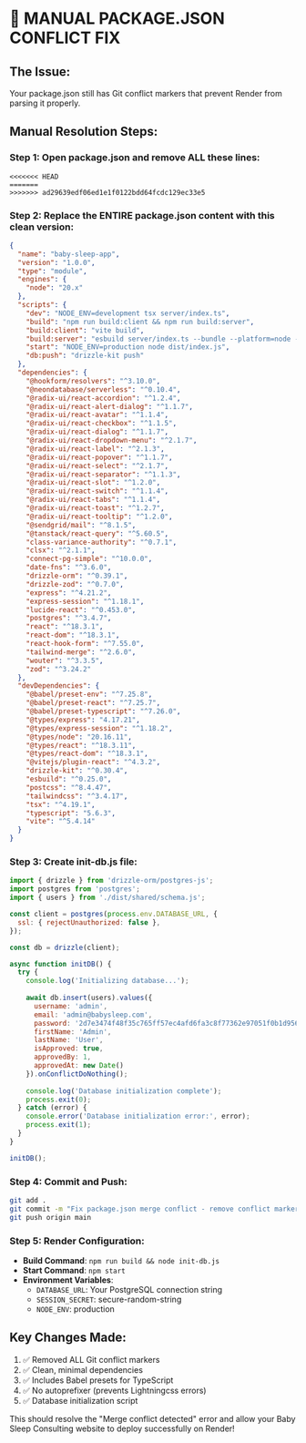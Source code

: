 # 🔧 MANUAL PACKAGE.JSON CONFLICT FIX

## The Issue:
Your package.json still has Git conflict markers that prevent Render from parsing it properly.

## Manual Resolution Steps:

### Step 1: Open package.json and remove ALL these lines:
```
<<<<<<< HEAD
=======
>>>>>>> ad29639edf06ed1e1f0122bdd64fcdc129ec33e5
```

### Step 2: Replace the ENTIRE package.json content with this clean version:

```json
{
  "name": "baby-sleep-app",
  "version": "1.0.0",
  "type": "module",
  "engines": {
    "node": "20.x"
  },
  "scripts": {
    "dev": "NODE_ENV=development tsx server/index.ts",
    "build": "npm run build:client && npm run build:server",
    "build:client": "vite build",
    "build:server": "esbuild server/index.ts --bundle --platform=node --outfile=dist/index.js --external:@neondatabase/serverless --external:ws --external:postgres --external:@sendgrid/mail",
    "start": "NODE_ENV=production node dist/index.js",
    "db:push": "drizzle-kit push"
  },
  "dependencies": {
    "@hookform/resolvers": "^3.10.0",
    "@neondatabase/serverless": "^0.10.4",
    "@radix-ui/react-accordion": "^1.2.4",
    "@radix-ui/react-alert-dialog": "^1.1.7",
    "@radix-ui/react-avatar": "^1.1.4",
    "@radix-ui/react-checkbox": "^1.1.5",
    "@radix-ui/react-dialog": "^1.1.7",
    "@radix-ui/react-dropdown-menu": "^2.1.7",
    "@radix-ui/react-label": "^2.1.3",
    "@radix-ui/react-popover": "^1.1.7",
    "@radix-ui/react-select": "^2.1.7",
    "@radix-ui/react-separator": "^1.1.3",
    "@radix-ui/react-slot": "^1.2.0",
    "@radix-ui/react-switch": "^1.1.4",
    "@radix-ui/react-tabs": "^1.1.4",
    "@radix-ui/react-toast": "^1.2.7",
    "@radix-ui/react-tooltip": "^1.2.0",
    "@sendgrid/mail": "^8.1.5",
    "@tanstack/react-query": "^5.60.5",
    "class-variance-authority": "^0.7.1",
    "clsx": "^2.1.1",
    "connect-pg-simple": "^10.0.0",
    "date-fns": "^3.6.0",
    "drizzle-orm": "^0.39.1",
    "drizzle-zod": "^0.7.0",
    "express": "^4.21.2",
    "express-session": "^1.18.1",
    "lucide-react": "^0.453.0",
    "postgres": "^3.4.7",
    "react": "^18.3.1",
    "react-dom": "^18.3.1",
    "react-hook-form": "^7.55.0",
    "tailwind-merge": "^2.6.0",
    "wouter": "^3.3.5",
    "zod": "^3.24.2"
  },
  "devDependencies": {
    "@babel/preset-env": "^7.25.8",
    "@babel/preset-react": "^7.25.7",
    "@babel/preset-typescript": "^7.26.0",
    "@types/express": "4.17.21",
    "@types/express-session": "^1.18.2",
    "@types/node": "20.16.11",
    "@types/react": "^18.3.11",
    "@types/react-dom": "^18.3.1",
    "@vitejs/plugin-react": "^4.3.2",
    "drizzle-kit": "^0.30.4",
    "esbuild": "^0.25.0",
    "postcss": "^8.4.47",
    "tailwindcss": "^3.4.17",
    "tsx": "^4.19.1",
    "typescript": "5.6.3",
    "vite": "^5.4.14"
  }
}
```

### Step 3: Create init-db.js file:
```javascript
import { drizzle } from 'drizzle-orm/postgres-js';
import postgres from 'postgres';
import { users } from './dist/shared/schema.js';

const client = postgres(process.env.DATABASE_URL, {
  ssl: { rejectUnauthorized: false },
});

const db = drizzle(client);

async function initDB() {
  try {
    console.log('Initializing database...');
    
    await db.insert(users).values({
      username: 'admin',
      email: 'admin@babysleep.com',
      password: '2d7e3474f48f35c765ff57ec4afd6fa3c8f77362e97051f0b1d95694760cc000ee10d3031384fe9a83b21df6e70e0811f0f1f450515e2aef701032ec3fcf87d3.b87302cfeb9918193bef00c80b05345f',
      firstName: 'Admin',
      lastName: 'User',
      isApproved: true,
      approvedBy: 1,
      approvedAt: new Date()
    }).onConflictDoNothing();
    
    console.log('Database initialization complete');
    process.exit(0);
  } catch (error) {
    console.error('Database initialization error:', error);
    process.exit(1);
  }
}

initDB();
```

### Step 4: Commit and Push:
```bash
git add .
git commit -m "Fix package.json merge conflict - remove conflict markers"
git push origin main
```

### Step 5: Render Configuration:
- **Build Command**: `npm run build && node init-db.js`
- **Start Command**: `npm start`
- **Environment Variables**:
  - `DATABASE_URL`: Your PostgreSQL connection string
  - `SESSION_SECRET`: secure-random-string
  - `NODE_ENV`: production

## Key Changes Made:
1. ✅ Removed ALL Git conflict markers
2. ✅ Clean, minimal dependencies
3. ✅ Includes Babel presets for TypeScript
4. ✅ No autoprefixer (prevents Lightningcss errors)
5. ✅ Database initialization script

This should resolve the "Merge conflict detected" error and allow your Baby Sleep Consulting website to deploy successfully on Render!